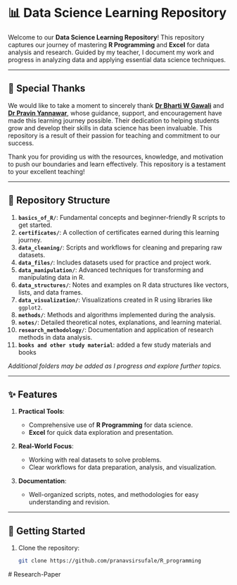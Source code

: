 # 📊 Data Science Learning Repository  

Welcome to our **Data Science Learning Repository**! This repository captures our journey of mastering **R Programming** and **Excel** for data analysis and research. Guided by my teacher, I document my work and progress in analyzing data and applying essential data science techniques.  

---

## 🙏 Special Thanks

We would like to take a moment to sincerely thank **[Dr Bharti W Gawali](https://bamu.irins.org/profile/57209)** and **[Dr Pravin Yannawar](https://bamu.irins.org/profile/245933)**, whose guidance, support, and encouragement have made this learning journey possible. Their dedication to helping students grow and develop their skills in data science has been invaluable. This repository is a result of their passion for teaching and commitment to our success.  

Thank you for providing us with the resources, knowledge, and motivation to push our boundaries and learn effectively. This repository is a testament to your excellent teaching!

---

## 📂 Repository Structure  

1. **`basics_of_R/`**: Fundamental concepts and beginner-friendly R scripts to get started.  
2. **`certificates/`**: A collection of certificates earned during this learning journey.  
3. **`data_cleaning/`**: Scripts and workflows for cleaning and preparing raw datasets.  
4. **`data_files/`**: Includes datasets used for practice and project work.  
5. **`data_manipulation/`**: Advanced techniques for transforming and manipulating data in R.  
6. **`data_structures/`**: Notes and examples on R data structures like vectors, lists, and data frames.  
7. **`data_visualization/`**: Visualizations created in R using libraries like `ggplot2`.  
8. **`methods/`**: Methods and algorithms implemented during the analysis.  
9. **`notes/`**: Detailed theoretical notes, explanations, and learning material.  
10. **`research_methodology/`**: Documentation and application of research methods in data analysis.
11. **`books and other study material`**: added a few study materials and books

*Additional folders may be added as I progress and explore further topics.*  

---

## ✨ Features  

1. **Practical Tools**:  
   - Comprehensive use of **R Programming** for data science.  
   - **Excel** for quick data exploration and presentation.  

2. **Real-World Focus**:  
   - Working with real datasets to solve problems.  
   - Clear workflows for data preparation, analysis, and visualization.  

3. **Documentation**:  
   - Well-organized scripts, notes, and methodologies for easy understanding and revision.  

---

## 🚀 Getting Started  

1. Clone the repository:  
   ```bash
   git clone https://github.com/pranavsirsufale/R_programming
#   R e s e a r c h - P a p e r  
 